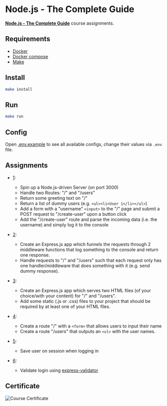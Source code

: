 # Node.js - The Complete Guide
[**Node.js - The Complete Guide**](https://www.udemy.com/course/nodejs-the-complete-guide/) course assignments.

## Requirements
- [Docker](https://www.docker.com/)
- [Docker compose](https://docs.docker.com/compose/)
- [Make](https://www.gnu.org/software/make/manual/make.html)

## Install
```sh
make install
```

## Run
```sh
make run
```

## Config
Open [.env.example](https://github.com/gabriel2m/nodejs-complete-guide/blob/master/.env.example) to see all available configs, change their values via `.env` file.

## Assignments
- [1](https://github.com/gabriel2m/nodejs-complete-guide/commit/1f26e8c820b8d1d09152af680c9d65dca1840fff):
    - Spin up a Node.js-driven Server (on port 3000)
    - Handle two Routes: "/" and "/users"
    - Return some greeting text on "/"
    - Return a list of dummy users (e.g. `<ul><li>User 1</li></ul>`)
    - Add a form with a "username" `<input>` to the "/" page and submit a POST request to "/create-user" upon a button click
    - Add the "/create-user" route and parse the incoming data (i.e. the username) and simply log it to the console

- [2](https://github.com/gabriel2m/nodejs-complete-guide/commit/168e16b9927257e252d550cd2d9f952e56534409):
    - Create an Express.js app which funnels the requests through 2 middleware functions that log something to the console and return one response.
    - Handle requests to "/" and "/users" such that each request only has one handler/middleware that does something with it (e.g. send dummy response).

- [3](https://github.com/gabriel2m/nodejs-complete-guide/commit/68cf0de0fb7ac139a16c107d4ce1fb2ae0025832):
    - Create an Express.js app which serves two HTML files (of your choice/with your content) for "/" and "/users".
    - Add some static (.js or .css) files to your project that should be required by at least one of your HTML files.

- [4](https://github.com/gabriel2m/nodejs-complete-guide/commit/4dbe4b4b8775dd33202838601b551a3f3153a156):
    - Create a route "/" with a `<form>` that allows users to input their name
    - Create a route "/users" that outputs an `<ul>` with the user names.

- [5](https://github.com/gabriel2m/nodejs-complete-guide/commit/d85da42c49424f747e89abe31259c77316d7f671):
    - Save user on session when logging in

- [6](https://github.com/gabriel2m/nodejs-complete-guide/commit/123b7aa3c27252f8a3d3c3e8e6f83d42c4a67806):
    - Validate login using [express-validator](https://express-validator.github.io/docs)

## Certificate
![Course Certificate](https://github.com/gabriel2m/nodejs-complete-guide/blob/master/certificate.jpg?raw=true)
